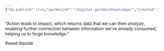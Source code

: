 ```yaml
---
{"dg-publish":true,"permalink":"/digital-garden/knowledge/","created":"2025-07-17T19:25:39.942-05:00","updated":"2025-07-22T11:46:11.041-05:00"}
---
```


"Action leads to impact, which returns data that we can then _analyze_, enabling further connection between information we've already consumed, helping us to forge knowledge."

#seed #quote